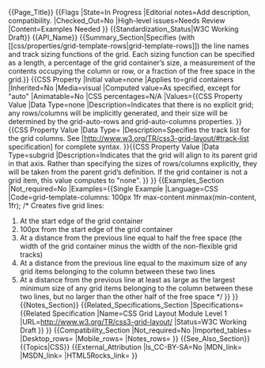 {{Page_Title}}
{{Flags
|State=In Progress
|Editorial notes=Add description, compatibility.
|Checked_Out=No
|High-level issues=Needs Review
|Content=Examples Needed
}}
{{Standardization_Status|W3C Working Draft}}
{{API_Name}}
{{Summary_Section|Specifies (with [[css/properties/grid-template-rows|grid-template-rows]]) the line names and track sizing functions of the grid. Each sizing function can be specified as a length, a percentage of the grid container’s size, a measurement of the contents occupying the column or row, or a fraction of the free space in the grid.}}
{{CSS Property
|Initial value=none
|Applies to=grid containers
|Inherited=No
|Media=visual
|Computed value=As specified, except for "auto"
|Animatable=No
|CSS percentages=N/A
|Values={{CSS Property Value
|Data Type=none
|Description=Indicates that there is no explicit grid; any rows/columns will be implicitly generated, and their size will be determined by the grid-auto-rows and grid-auto-columns properties.
}}{{CSS Property Value
|Data Type=<track-list>
|Description=Specifies the track list for the grid columns. See [http://www.w3.org/TR/css3-grid-layout/#track-list specification] for complete syntax.
}}{{CSS Property Value
|Data Type=subgrid <line-name-list>
|Description=Indicates that the grid will align to its parent grid in that axis. Rather than specifying the sizes of rows/columns explicitly, they will be taken from the parent grid’s definition. If the grid container is not a grid item, this value computes to "none".
}}
}}
{{Examples_Section
|Not_required=No
|Examples={{Single Example
|Language=CSS
|Code=grid-template-columns: 100px 1fr max-content minmax(min-content, 1fr);
/* Creates five grid lines:
1. At the start edge of the grid container
2. 100px from the start edge of the grid container
3. At a distance from the previous line equal to half the free space 
   (the width of the grid container minus the width of the non-flexible grid tracks)
4. At a distance from the previous line equal to the maximum size of any grid items 
   belonging to the column between these two lines
5. At a distance from the previous line at least as large as the largest minimum size of any grid items 
   belonging to the column between these two lines, but no larger than the other half of the free space
*/
}}
}}
{{Notes_Section}}
{{Related_Specifications_Section
|Specifications={{Related Specification
|Name=CSS Grid Layout Module Level 1
|URL=http://www.w3.org/TR/css3-grid-layout/
|Status=W3C Working Draft
}}
}}
{{Compatibility_Section
|Not_required=No
|Imported_tables=
|Desktop_rows=
|Mobile_rows=
|Notes_rows=
}}
{{See_Also_Section}}
{{Topics|CSS}}
{{External_Attribution
|Is_CC-BY-SA=No
|MDN_link=
|MSDN_link=
|HTML5Rocks_link=
}}